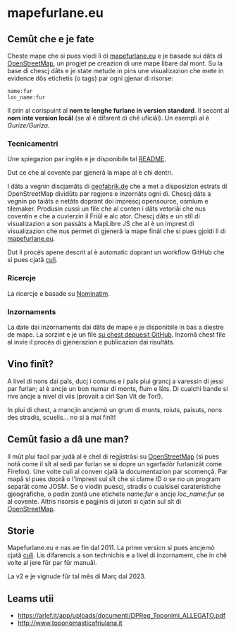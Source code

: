 # mapefurlane.eu

## Cemût che e je fate

Cheste mape che si pues viodi lì di [mapefurlane.eu](https://www.mapefurlane.eu) e je basade sui dâts di [OpenStreetMap](https://www.openstreetmap.org), un progjet pe creazion di une mape libare dal mont. Su la base di chescj dâts e je state metude in pins une visualizazion che mete in evidence dôs etichetis (o tags) par ogni gjenar di risorse:

```
name:fur
loc_name:fur
```

Il prin al corispuint al **nom te lenghe furlane in version standard**. Il secont al **nom inte version locâl** (se al è difarent di chê uficiâl). Un esempli al è *Gurize/Guriza*.

### Tecnicamentri

Une spiegazion par inglês e je disponibile tal [README](../README.md).

Dut ce che al covente par gjenerâ la mape al è chi dentri.

I dâts a vegnin discjamâts di [geofabrik.de](https://www.geofabrik.de/) che a met a disposizion estrats di OpenStreetMap dividûts par regjons e inzornâts ogni dì. Chescj dâts a vegnin po taiâts e netâts doprant doi imprescj opensource, osmium e tilemaker. Produsìn cussì un file che al conten i dâts vetoriâi che nus coventin e che a cuvierzin il Friûl e alc ator. Chescj dâts e un stîl di visualizazion a son passâts a MapLibre JS che al è un imprest di visualizazion che nus permet di gjenerâ la mape finâl che si pues gjoldi lì di [mapefurlane.eu](https://www.mapefurlane.eu).

Dut il procès apene descrit al è automatic doprant un workflow GitHub che si pues cjatâ [culì](../.github/workflows/generate-and-publish.yaml).

### Ricercje

La ricercje e basade su [Nominatim](https://nominatim.openstreetmap.org/ui/search.html).

### Inzornaments

La date dai inzornaments dai dâts de mape e je disponibile in bas a diestre de mape. La sorzint e je un file [su chest depuesit GitHub](../MAPDATE.txt). Inzornâ chest file al invie il procès di gjenerazion e publicazion dai risultâts.

## Vino finît?

A livel di nons dai paîs, ducj i comuns e i paîs plui grancj a varessin di jessi par furlan; al è ancje un bon numar di monts, flum e lâts. Di cualchi bande si rive ancje a nivel di viis (provait a cirî San Vît de Tor!).

In plui di chest, a mancjin ancjemò un grum di monts, roiuts, paisuts, nons des stradis, scuelis... no si à mai finît!

## Cemût fasio a dâ une man?

Il mût plui facil par judâ al è chel di regjistrâsi su [OpenStreetMap](https://www.openstreetmap.org) (si pues notâ come il sît al sedi par furlan se si dopre un sgarfadôr furlanizât come Firefox). Une volte culì al conven cjalâ la documentazion par scomençâ. Par mapâ si pues doprâ o l'imprest sul sît che si clame ID o se no un program separât come JOSM. Se o viodìn puescj, stradis o cualsisei carateristiche gjeografiche, o podin zontâ une etichete *name:fur* e ancje *loc_name:fur* se al covente. Altris risorsis e pagjinis di jutori si cjatin sul sît di [OpenStreetMap](https://www.openstreetmap.org/help).

## Storie

Mapefurlane.eu e nas ae fin dal 2011. La prime version si pues ancjemò cjatâ [culì](https://www.mapefurlane.eu/v1). Lis difarencis a son technichis e a livel di inzornament, che in chê volte al jere fûr par fûr manuâl.

La v2 e je vignude fûr tal mês di Març dal 2023.

## Leams utii

* https://arlef.it/app/uploads/documenti/DPReg_Toponimi_ALLEGATO.pdf
* http://www.toponomasticafriulana.it

